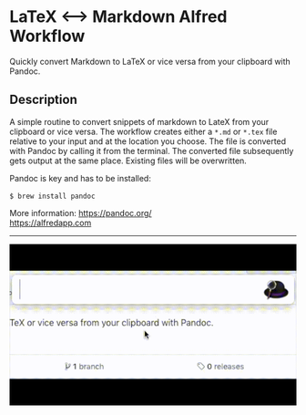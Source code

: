 # LaTeX ⟷ Markdown Alfred Workflow
Quickly convert Markdown to LaTeX or vice versa from your clipboard with Pandoc.

## Description

A simple routine to convert snippets of markdown to LateX from your
clipboard or vice versa. The workflow creates either a ``*.md`` or ``*.tex``
file relative to your input and at the location you choose. The file is
converted with Pandoc by calling it from the terminal. The converted
file subsequently gets output at the same place. Existing files will be
overwritten.

Pandoc is key and has to be installed:

    $ brew install pandoc

More information: https://pandoc.org/  
https://alfredapp.com

---

![ui](texmd.gif)
